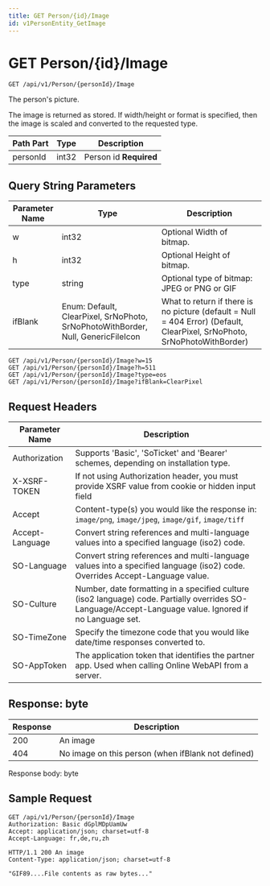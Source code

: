 ```yaml
---
title: GET Person/{id}/Image
id: v1PersonEntity_GetImage
---
```


# GET Person/{id}/Image

```http
GET /api/v1/Person/{personId}/Image
```

The person's picture.

The image is returned as stored. If width/height or format is specified, then the image is 
scaled and converted to the requested type.




| Path Part | Type | Description |
|-----------|------|-------------|
| personId | int32 | Person id **Required** |


## Query String Parameters

| Parameter Name | Type |  Description |
|----------------|------|--------------|
| w | int32 |  Optional Width of bitmap. |
| h | int32 |  Optional Height of bitmap. |
| type | string |  Optional type of bitmap: JPEG or PNG or GIF |
| ifBlank | Enum: Default, ClearPixel, SrNoPhoto, SrNoPhotoWithBorder, Null, GenericFileIcon |  What to return if there is no picture (default = Null = 404 Error) (Default, ClearPixel, SrNoPhoto, SrNoPhotoWithBorder) |

```http
GET /api/v1/Person/{personId}/Image?w=15
GET /api/v1/Person/{personId}/Image?h=511
GET /api/v1/Person/{personId}/Image?type=eos
GET /api/v1/Person/{personId}/Image?ifBlank=ClearPixel
```


## Request Headers

| Parameter Name | Description |
|----------------|-------------|
| Authorization  | Supports 'Basic', 'SoTicket' and 'Bearer' schemes, depending on installation type. |
| X-XSRF-TOKEN   | If not using Authorization header, you must provide XSRF value from cookie or hidden input field |
| Accept         | Content-type(s) you would like the response in: `image/png`, `image/jpeg`, `image/gif`, `image/tiff` |
| Accept-Language | Convert string references and multi-language values into a specified language (iso2) code. |
| SO-Language | Convert string references and multi-language values into a specified language (iso2) code. Overrides Accept-Language value. |
| SO-Culture | Number, date formatting in a specified culture (iso2 language) code. Partially overrides SO-Language/Accept-Language value. Ignored if no Language set. |
| SO-TimeZone | Specify the timezone code that you would like date/time responses converted to. |
| SO-AppToken | The application token that identifies the partner app. Used when calling Online WebAPI from a server. |


## Response: byte



| Response | Description |
|----------------|-------------|
| 200 | An image |
| 404 | No image on this person (when ifBlank not defined) |

Response body: byte


## Sample Request

```http!
GET /api/v1/Person/{personId}/Image
Authorization: Basic dGplMDpUamUw
Accept: application/json; charset=utf-8
Accept-Language: fr,de,ru,zh
```

```http_
HTTP/1.1 200 An image
Content-Type: application/json; charset=utf-8

"GIF89....File contents as raw bytes..."
```